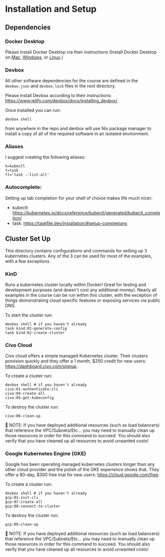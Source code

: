 # Installation and Setup

## Dependencies

### Docker Desktop

Please install Docker Desktop via their instructions (Install Docker Desktop on [Mac](https://docs.docker.com/desktop/install/mac-install/), [Windows](https://docs.docker.com/desktop/install/windows-install/), or [Linux](https://docs.docker.com/desktop/install/linux-install/).)

### Devbox

All other software dependencies for the course are defined in the `devbox.json` and `devbox.lock` files in the root directory.

Please install Devbox according to their instructions: https://www.jetify.com/devbox/docs/installing_devbox/

Once installed you can run:

```
devbox shell
```

from anywhere in the repo and devbox will use Nix package manager to install a copy of all of the required software in an isolated environment.

### Aliases

I suggest creating the following aliases:

```
k=kubectl
t=task
tl='task --list-all'
```

### Autocomplete:

Setting up tab completion for your shell of choice makes life much nicer:

- kubectl: https://kubernetes.io/docs/reference/kubectl/generated/kubectl_completion/
- task: https://taskfile.dev/installation/#setup-completions

## Cluster Set Up

This directory contains configurations and commands for setting up 3 kubernetes clusters. Any of the 3 can be used for most of the examples, with a few exceptions.

### KinD

Runs a kubernetes cluster locally within Docker! Great for testing and development purposes (and doesn't cost any additional money). Nearly all examples in the course can be run within this cluster, with the exception of things demonstrating cloud specific features or exposing services via public DNS.

To start the cluster run:

```
devbox shell # if you haven't already
task kind:01-generate-config
task kind:02-create-cluster
```

### Civo Cloud

Civo cloud offers a simple managed Kubernetes cluster. Their clusters provision quickly and they offer a 1 month, $250 credit for new users: https://dashboard.civo.com/signup.

To create a cluster run:

```
devbox shell # if you haven't already
civo:01-authenticate-cli
civo:04-create-all
civo:05-get-kubeconfig
```

To destroy the cluster run:

```
civo:06-clean-up
```

🚨 NOTE: If you have deployed additional resources (such as load balancers) that reference the VPC/Subnets/Etc... you may need to manually clean up those resources in order for this command to succeed. You should also verify that you have cleaned up all resources to avoid unwanted costs!

### Google Kubernetes Engine (GKE)

Google has been operating managed kubernetes clusters longer than any other cloud provider and the polish of the GKE experience shows that. They offer a 90-day, $300 free trial for new users: https://cloud.google.com/free.

To create a cluster run:

```
devbox shell # if you haven't already
gcp:01-init-cli
gcp:07-create-all
gcp:08-connect-to-cluster
```

To destroy the cluster run:

```
gcp:09-clean-up
```

🚨 NOTE: If you have deployed additional resources (such as load balancers) that reference the VPC/Subnets/Etc... you may need to manually clean up those resources in order for this command to succeed. You should also verify that you have cleaned up all resources to avoid unwanted costs!
